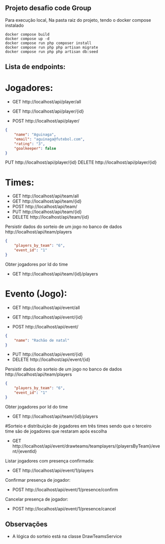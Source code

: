 
## Projeto desafio code Group

Para execução local,
Na pasta raiz do projeto, tendo o docker compose instalado 

```shell
docker compose build
docker compose up -d
docker compose run php composer install
docker compose run php php artisan migrate
docker compose run php php artisan db:seed
```


## Lista de endpoints: 

# Jogadores:

- GET http://localhost/api/player/all
- GET http://localhost/api/player/{id}

- POST http://localhost/api/player/

```json
{
	"name": "Aguinaga",
    "email": "aguinaga@futebol.com",
    "rating": "3",
	"goalkeeper": false
}
```


PUT http://localhost/api/player/{id}
DELETE http://localhost/api/player/{id}

# Times:

- GET http://localhost/api/team/all
- GET http://localhost/api/team/{id}
- POST http://localhost/api/team/
- PUT http://localhost/api/team/{id}
- DELETE http://localhost/api/team/{id}

Persistir dados do sorteio de um jogo no banco de dados
http://localhost/api/team/players

```json
{
	"players_by_team": "6",
	"event_id": "1"
}
```

Obter jogadores por Id do time
- GET http://localhost/api/team/{id}/players

# Evento (Jogo):

- GET http://localhost/api/event/all
- GET http://localhost/api/event/{id}

- POST http://localhost/api/event/
```json
{
	"name": "Rachão de natal"
}
```

- PUT http://localhost/api/event/{id}
- DELETE http://localhost/api/event/{id}

Persistir dados do sorteio de um jogo no banco de dados
http://localhost/api/team/players

```json
{
	"players_by_team": "6",
	"event_id": "1"
}
```

Obter jogadores por Id do time
- GET http://localhost/api/team/{id}/players


#Sorteio e distribuição de jogadores em três times sendo que o terceiro time são de jogadores que restaram após escolha
- GET http://localhost/api/event/drawteams/teamplayers/{playersByTeam}/event/{eventId}

Listar jogadores com presença confirmada:
- GET http://localhost/api/event/1/players

Confirmar presença de jogador:
- POST http://localhost/api/event/1/presence/confirm

Cancelar presença de jogador:
- POST http://localhost/api/event/1/presence/cancel


## Observações

- A lógica do sorteio está na classe DrawTeamsService 


